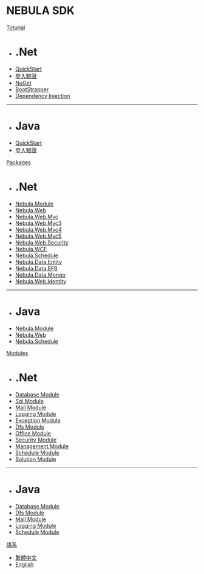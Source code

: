 # NEBULA SDK

[Toturial]()

  * # .Net
  * [QuickStart](dotnet/QuickStart.md)
  * [登入驗證](dotnet/Authentication.md)
  * [NuGet](dotnet/nuget.md)
  * [BootStrapper](dotnet/BootStrapper.md)
  * [Dependency Injection]()
  - - - -
  * # Java
  * [QuickStart]()
  * [登入驗證]()

[Packages]()

  * # .Net
  * [Nebula.Module]()
  * [Nebula.Web]()
  * [Nebula.Web.Mvc]()
  * [Nebula.Web.Mvc3]()
  * [Nebula.Web.Mvc4]()
  * [Nebula.Web.Mvc5]()
  * [Nebula.Web.Security]()
  * [Nebula.WCF]()
  * [Nebula.Schedule]()
  * [Nebula.Data.Entity]()
  * [Nebula.Data.EF6]()
  * [Nebula.Data.Mongo]()
  * [Nebula.Web.Identity]()
  - - - -
  * # Java
  * [Nebula.Module]()
  * [Nebula.Web]()
  * [Nebula.Schedule]()

[Modules]()

  * # .Net
  * [Database Module]()
  * [Sql Module]()
  * [Mail Module]()
  * [Logging Module]()
  * [Exception Module]()
  * [Dfs Module]()
  * [Office Module]()
  * [Security Module]()
  * [Management Module]()
  * [Schedule Module]()
  * [Solution Module]()
  - - - -
  * # Java
  * [Database Module]()
  * [Dfs Module]()
  * [Mail Module]()
  * [Logging Module]()
  * [Schedule Module]()

[語系]()

  * [繁體中文](../tw)
  * [English](../en)

